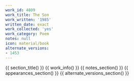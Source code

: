 ```yaml
---
work_id: 4809
work_title: The Son
work_written: '1985'
written_date: exact
work_collected: 'yes'
work_category: Poem
notes: null
icon: material/book
alternate_versions:
- 1453
---
```


{{ section_title() }}
{{ work_info() }}
{{ notes_section() }}
{{ appearances_section() }}
{{ alternate_versions_section() }}